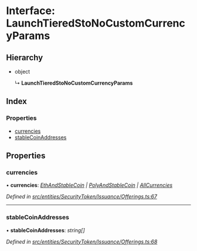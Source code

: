 # Interface: LaunchTieredStoNoCustomCurrencyParams

## Hierarchy

* object

  ↳ **LaunchTieredStoNoCustomCurrencyParams**

## Index

### Properties

* [currencies](entities.securitytoken.issuance.launchtieredstonocustomcurrencyparams.md#currencies)
* [stableCoinAddresses](entities.securitytoken.issuance.launchtieredstonocustomcurrencyparams.md#stablecoinaddresses)

## Properties

###  currencies

• **currencies**: *[EthAndStableCoin](../modules/entities.securitytoken.issuance.md#ethandstablecoin) | [PolyAndStableCoin](../modules/entities.securitytoken.issuance.md#polyandstablecoin) | [AllCurrencies](../modules/entities.securitytoken.issuance.md#allcurrencies)*

*Defined in [src/entities/SecurityToken/Issuance/Offerings.ts:67](https://github.com/PolymathNetwork/polymath-sdk/blob/454d285/src/entities/SecurityToken/Issuance/Offerings.ts#L67)*

___

###  stableCoinAddresses

• **stableCoinAddresses**: *string[]*

*Defined in [src/entities/SecurityToken/Issuance/Offerings.ts:68](https://github.com/PolymathNetwork/polymath-sdk/blob/454d285/src/entities/SecurityToken/Issuance/Offerings.ts#L68)*
